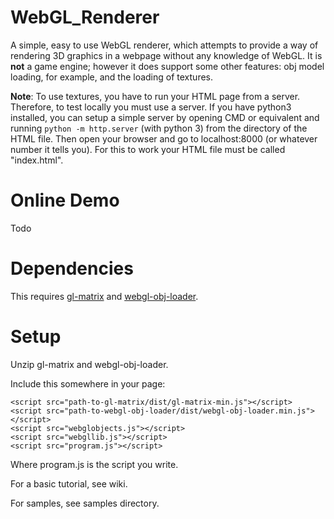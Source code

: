 # WebGL_Renderer
A simple, easy to use WebGL renderer, which attempts to provide a way of rendering 3D graphics in a webpage without any knowledge of WebGL. It is __not__ a game engine; however it does support some other features: obj model loading, for example, and the loading of textures.

__Note__: To use textures, you have to run your HTML page from a server. Therefore, to test locally you must use a server. If you have python3 installed, you can setup a simple server by opening CMD or equivalent and running `python -m http.server` (with python 3) from the directory of the HTML file. Then open your browser and go to localhost:8000 (or whatever number it tells you). For this to work your HTML file must be called "index.html".

# Online Demo
Todo

# Dependencies
This requires [gl-matrix](https://github.com/toji/gl-matrix) and [webgl-obj-loader](https://github.com/frenchtoast747/webgl-obj-loader).

# Setup
Unzip gl-matrix and webgl-obj-loader.

Include this somewhere in your page:

    <script src="path-to-gl-matrix/dist/gl-matrix-min.js"></script>
    <script src="path-to-webgl-obj-loader/dist/webgl-obj-loader.min.js"></script>
    <script src="webglobjects.js"></script>
    <script src="webgllib.js"></script>
    <script src="program.js"></script>
    
Where program.js is the script you write.

For a basic tutorial, see wiki.

For samples, see samples directory.
